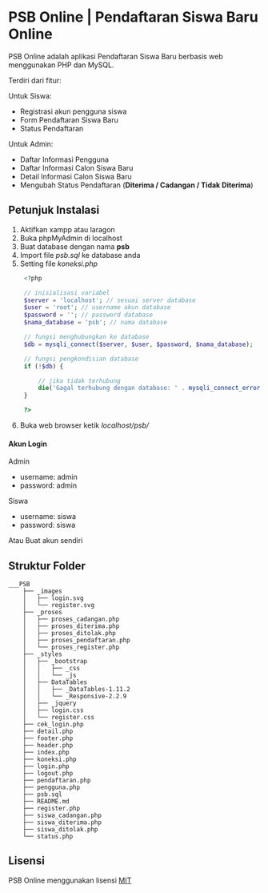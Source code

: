 # PSB Online | Pendaftaran Siswa Baru Online

PSB Online adalah aplikasi Pendaftaran Siswa Baru berbasis web menggunakan PHP dan MySQL.

Terdiri dari fitur:

Untuk Siswa:
* Registrasi akun pengguna siswa
* Form Pendaftaran Siswa Baru
* Status Pendaftaran

Untuk Admin:
* Daftar Informasi Pengguna
* Daftar Informasi Calon Siswa Baru
* Detail Informasi Calon Siswa Baru
* Mengubah Status Pendaftaran (**Diterima / Cadangan / Tidak Diterima**)

## Petunjuk Instalasi

1. Aktifkan xampp atau laragon
2. Buka phpMyAdmin di localhost
3. Buat database dengan nama **psb**
4. Import file _psb.sql_ ke database anda
5. Setting file _koneksi.php_
   ```php
    <?php

    // inisialisasi variabel 
    $server = 'localhost'; // sesuai server database
    $user = 'root'; // username akun database
    $password = ''; // password database
    $nama_database = 'psb'; // nama database

    // fungsi menghubungkan ke database
    $db = mysqli_connect($server, $user, $password, $nama_database);

    // fungsi pengkondisian database
    if (!$db) {

        // jika tidak terhubung 
        die('Gagal terhubung dengan database: ' . mysqli_connect_error());
    }

    ?>
   ```
6. Buka web browser ketik _localhost/psb/_

#### Akun Login

Admin

* username: admin
* password: admin
    
Siswa
* username: siswa
* password: siswa
    
Atau Buat akun sendiri

## Struktur Folder

``` 
___PSB
    ├── _images
    │   ├── login.svg
    │   └── register.svg
    ├── _proses
    │   ├── proses_cadangan.php
    │   ├── proses_diterima.php
    │   ├── proses_ditolak.php
    │   ├── proses_pendaftaran.php
    │   └── proses_register.php
    ├── _styles
    │   ├── _bootstrap
    │   │   ├── _css
    │   │   └── _js
    │   ├── DataTables
    │   │   ├── _DataTables-1.11.2
    │   │   └── _Responsive-2.2.9
    │   ├── _jquery
    │   ├── login.css
    │   └── register.css
    ├── cek_login.php
    ├── detail.php
    ├── footer.php
    ├── header.php
    ├── index.php
    ├── koneksi.php
    ├── login.php
    ├── logout.php
    ├── pendaftaran.php
    ├── pengguna.php
    ├── psb.sql
    ├── README.md
    ├── register.php
    ├── siswa_cadangan.php
    ├── siswa_diterima.php
    ├── siswa_ditolak.php
    └── status.php
```

## Lisensi

PSB Online menggunakan lisensi [MIT](https://en.wikipedia.org/wiki/MIT_License)
